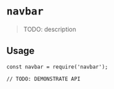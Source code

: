 # `navbar`

> TODO: description

## Usage

```
const navbar = require('navbar');

// TODO: DEMONSTRATE API
```
